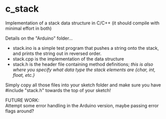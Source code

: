 # c_stack
Implementation of a stack data structure in C/C++ (it should compile with minimal effort in both) 
     
Details on the "Arduino" folder...
- stack.ino is a simple test program that pushes a string onto the stack, and prints the string out in reversed order.    
- stack.cpp is the implementation of the data structure    
- stack.h is the header file containing method definitions; *this is also where you specify what data type the stack elements are {char, int, float, etc.}*        
		    
Simply copy all those files into your sketch folder and make sure you have #include "stack.h" towards the top of your sketch!    
			    
FUTURE WORK:    
Attempt some error handling in the Arduino version, maybe passing error flags around?    

